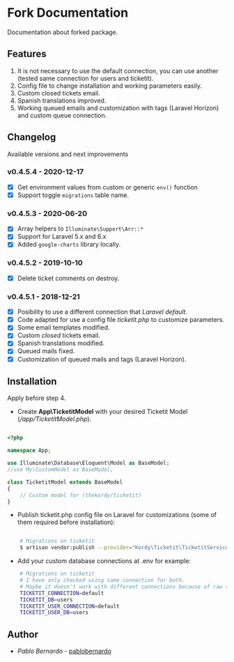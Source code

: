 # Fork Documentation

Documentation about forked package.

## Features

1. It is not necessary to use the default connection, you can use another (tested same connection for users and ticketit).
2. Config file to change installation and working parameters easily.
3. Custom closed tickets email.
4. Spanish translations improved.
5. Working queued emails and customization with tags (Laravel Horizon) and custom queue connection.

## Changelog

Available versions and next improvements

### v0.4.5.4 - 2020-12-17

- [x] Get environment values from custom or generic `env()` function
- [x] Support toggle `migrations` table name.

### v0.4.5.3 - 2020-06-20

- [x] Array helpers to `Illuminate\Support\Arr::*`
- [x] Support for Laravel 5.x and 6.x
- [x] Added `google-charts` library locally.

### v0.4.5.2 - 2019-10-10

- [x] Delete ticket comments on destroy.

### v0.4.5.1 - 2018-12-21

- [x] Posibility to use a different connection that _Laravel default_.
- [x] Code adapted for use a config file _ticketit.php_ to customize parameters.
- [x] Some email templates modified.
- [x] Custom _closed_ tickets email.
- [x] Spanish translations modified.
- [x] Queued mails fixed.
- [x] Customization of queued mails and tags (Laravel Horizon).

## Installation

Apply before step 4.

- Create **App\TicketitModel** with your desired Ticketit Model (_/app/TicketitModel.php_).

```php

<?php

namespace App;

use Illuminate\Database\Eloquent\Model as BaseModel;
//use My\CustomModel as BaseModel;

class TicketitModel extends BaseModel
{
    // Custom model for (thekordy/ticketit)
}

```

- Publish ticketit.php config file on Laravel for customizations (some of them required before installation):

```bash

	# Migrations on ticketit
	$ artisan vendor:publish --provider="Kordy\Ticketit\TicketitServiceProvider" --tag=config --force

```

- Add your custom database connections at .env for example:

```bash
	# Migrations on ticketit
	# I have only checked using same connection for both.
	# Maybe it doesn't work with different connections because of raw sql joins in some parts of code
	TICKETIT_CONNECTION=default
	TICKETIT_DB=users
	TICKETIT_USER_CONNECTION=default
	TICKETIT_USER_DB=users

```

## Author

- _Pablo Bernardo_ - [pablobernardo](https://github.com/pablobernardo)
